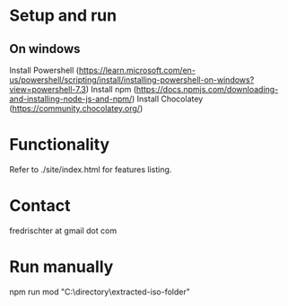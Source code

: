 # Setup and run

## On windows

Install Powershell (https://learn.microsoft.com/en-us/powershell/scripting/install/installing-powershell-on-windows?view=powershell-7.3)
Install npm (https://docs.npmjs.com/downloading-and-installing-node-js-and-npm/)
Install Chocolatey (https://community.chocolatey.org/)

# Functionality

Refer to ./site/index.html for features listing.

# Contact

fredrischter at gmail dot com

# Run manually

npm run mod "C:\directory\extracted-iso-folder"
